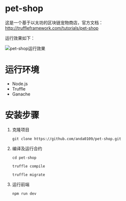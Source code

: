 # pet-shop
这是一个基于以太坊的区块链宠物商店，官方文档：http://truffleframework.com/tutorials/pet-shop

运行效果如下：

![pet-shop运行效果](https://github.com/anda0109/pet-shop/blob/master/src/images/pet-shop.png?raw=true)

# 运行环境

- Node.js
- Truffle
- Ganache

# 安装步骤

1. 克隆项目

    `git clone https://github.com/anda0109/pet-shop.git`

2. 编译及运行合约

	`cd pet-shop`

    `truffle compile`

    `truffle migrate`

3. 运行前端

	`npm run dev`
	
	
